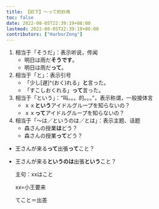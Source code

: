 ```yaml
---
title: 【初下】～って的妙用
toc: false
date: 2022-08-05T22:39:19+08:00
lastmod: 2022-08-05T22:39:19+08:00
contributors: ["HarborZeng"]
---
```


1. 相当于「そうだ」：表示听说，传闻
   - 明日は雨だ**そうです**。
   - 明日は雨だ**って**。
2. 相当于「と」：表示引号
   - 「少し[遅]^(おく)れる」**と**言った。
   - 「すこしおくれる」**って**言った。
3. 相当于「という」：“叫。。。的。。。”，表示称谓，一般接体言
   - ｘｘ**という**アイドルグループを知らないの？
   - ｘｘ**って**アイドルグループを知らないの？
4. 相当于「～は／というのは／とは」：表示主题、话题
   - 森さんの授業**は**どう？
   - 森さんの授業**って**どう？

- 王さんが来る**って**出張**って**こと？
- 王さんが来る**というのは**出張**という**こと？

  主句：xxはこと

  xx=小王要来

  てこと＝出差

